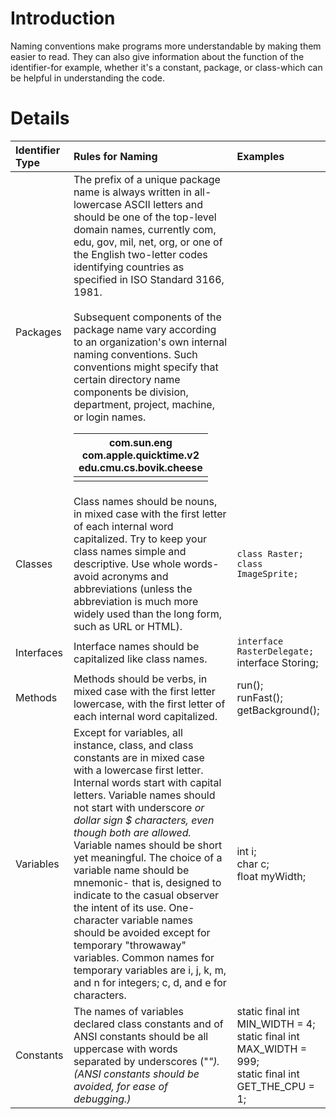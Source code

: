 # Introduction #

Naming conventions make programs more understandable by making them easier to read. They can also give information about the function of the identifier-for example, whether it's a constant, package, or class-which can be helpful in understanding the code.


# Details #


| **Identifier Type** | **Rules for Naming** | **Examples** |
|:--------------------|:---------------------|:-------------|
| Packages            | The prefix of a unique package name is always written in all-lowercase ASCII letters and should be one of the top-level domain names, currently com, edu, gov, mil, net, org, or one of the English two-letter codes identifying countries as specified in ISO Standard 3166, 1981. <br> <br> Subsequent components of the package name vary according to an organization's own internal naming conventions. Such conventions might specify that certain directory name components be division, department, project, machine, or login names. <table><thead><th> com.sun.eng<br>com.apple.quicktime.v2<br>edu.cmu.cs.bovik.cheese </th></thead><tbody>
<tr><td> Classes             </td><td> Class names should be nouns, in mixed case with the first letter of each internal word capitalized. Try to keep your class names simple and descriptive. Use whole words-avoid acronyms and abbreviations (unless the abbreviation is much more widely used than the long form, such as URL or HTML). </td><td> <code>class Raster;</code> <br><code>class ImageSprite;</code> </td></tr>
<tr><td> Interfaces          </td><td> Interface names should be capitalized like class names. </td><td> <code>interface RasterDelegate;</code> <br> interface Storing; </td></tr>
<tr><td> Methods             </td><td> Methods should be verbs, in mixed case with the first letter lowercase, with the first letter of each internal word capitalized. </td><td> run(); <br>runFast(); <br>getBackground();</td></tr>
<tr><td> Variables           </td><td> Except for variables, all instance, class, and class constants are in mixed case with a lowercase first letter. Internal words start with capital letters. Variable names should not start with underscore <i>or dollar sign $ characters, even though both are allowed.</i><br> Variable names should be short yet meaningful. The choice of a variable name should be mnemonic- that is, designed to indicate to the casual observer the intent of its use. One-character variable names should be avoided except for temporary "throwaway" variables. Common names for temporary variables are i, j, k, m, and n for integers; c, d, and e for characters. </td><td> int             i; <br>char            c; <br>float           myWidth;</td></tr>
<tr><td> Constants           </td><td> The names of variables declared class constants and of ANSI constants should be all uppercase with words separated by underscores ("<i>"). (ANSI constants should be avoided, for ease of debugging.)</i></td><td> static final int MIN_WIDTH = 4; <br> static final int MAX_WIDTH = 999; <br> static final int GET_THE_CPU = 1; </td></tr>